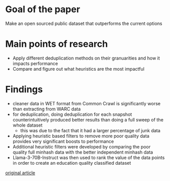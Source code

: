 # Goal of the paper
Make an open sourced public dataset that outperforms the current options

# Main points of research
- Apply different deduplication methods on their granuarities and how it impacts performance
- Compare and figure out what heuristics are the most impactful

# Findings
- cleaner data in WET format from Common Crawl is significantly worse than extracting from WARC data
- for deduplication, doing deduplication for each snapshot counterintuitively produced better results than doing a full sweep of the whole dataset
  - this was due to the fact that it had a larger percentage of junk data
- Applying heuristic based filters to remove more poor quality data provides very significant boosts to performance
- Additional heuristic filters were developed by comparing the poor quality full minhash data with the better independent minhash data
- Llama-3-70B-Instruct was then used to rank the value of the data points in order to create an education quality classified dataset

[original article](https://arxiv.org/abs/2406.17557v1)